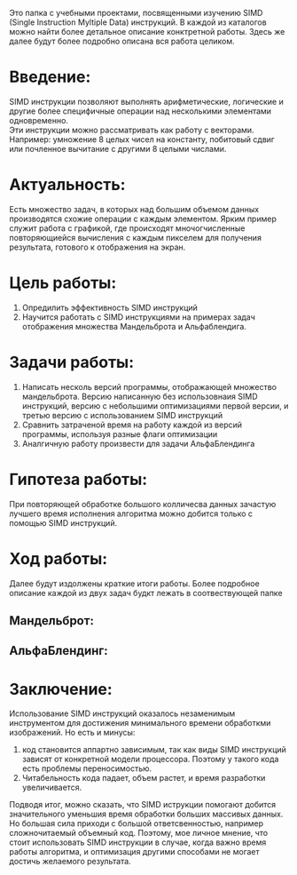 Это папка с учебными проектами, посвященными изучению SIMD (Single Instruction Myltiple Data) инструкций.
В каждой из каталогов можно найти более детальное описание конктретной работы. Здесь же далее будут более подробно описана вся работа целиком.

# Введение:
SIMD инструкции позволяют выполнять арифметические, логические и другие более специфичные операции над несколькими элементами одновременно. 		 
Эти инструкции можно рассматривать как работу с векторами.
Например: умножение 8 целых чисел на константу, побитовый сдвиг или почленное вычитание с другими 8 целыми числами. 
	
# Актуальность:
Есть множество задач, в которых над большим объемом данных производятся схожие операции с каждым элементом. Ярким пример служит работа с графикой, где происходят мночогчисленные повторяющиейся вычисления с каждым пикселем для получения результата, готового к отображения на экран.

# Цель работы:
1. Опредилить эффективность SIMD инструкций
2. Научится работать с SIMD инструкциями на примерах задач отображения множества Мандельброта и Альфаблендига.
	
# Задачи работы:
1. Написать несколь версий программы, отображающей множество мандельброта. Версию написанную без использовнаия SIMD инструкций, версию с небольшими оптимизациями первой версии, и третью версию с использованием SIMD инструкций
2. Сравнить затраченой время на работу каждой из версий программы, используя разные флаги оптимизации
3. Аналгичную работу произвести для задачи АльфаБлендинга
	
# Гипотеза работы:
При повторяющей обработке большого колличесва данных зачастую лучшего время исполнения алгоритма можно добится только с помощью SIMD инструкций.
	
# Ход работы:
Далее будут издолжены краткие итоги работы. Более подробное описание каждой из двух задач будкт лежать в соотвествующей папке
## Мандельброт:
	
## АльфаБлендинг:
	
# Заключение:
Использование SIMD инструкций оказалось незаменимым инструментом для достижения минимального времени обработкми изображений. 
Но есть и минусы:
1. код становится аппартно зависимым, так как виды SIMD инструкций зависят от конкретной модели процессора. Поэтому у такого кода есть проблемы переносимостью.
2. Читабельность кода падает, объем растет, и время разработки увеличивается.

Подводя итог, можно сказать, что SIMD иструкции помогают добится значительного уменьшия время обработки больших массивых данных. Но большая сила приходи  с большой ответсвенностью, например сложночитаемый объемный код. Поэтому, мое личное мнение, что стоит использовать SIMD инструкции в случае, когда важно время работы алгоритма, и оптимизация другими способами не могает достичь желаемого результата.
